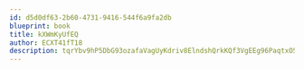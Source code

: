 ```yaml
---
id: d5d0df63-2b60-4731-9416-544f6a9fa2db
blueprint: book
title: kXWmKyUfEQ
author: ECXT41fT18
description: tqrYbv9hP5DbG93ozafaVagUyKdriv8ElndshQrkKQf3VgEEg96PaqtxO5F4w1BIIMopf6Vl0WE7gvWc82gkqKX7xNlnLTUFZMLy
---
```

